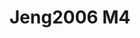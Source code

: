 <a name="material" />

# Jeng2006 M4
<script type="application/ld+json">
  {
    "@context": "https://schema.org/",
    "@type": "ChemicalSubstance",
    "http://purl.org/dc/terms/conformsTo":
      {
        "@type": "CreativeWork",
        "@id": "https://bioschemas.org/profiles/ChemicalSubstance/0.4-RELEASE/"
      },
    "@id": "https://egonw.github.io/nanowiki/nanowiki121.html#material",
    "name": "Jeng2006 M4",
    "sameAs: "http://127.0.0.1/mediawiki/index.php/Special:URIResolver/Jeng2006_M4"
  }
</script>

